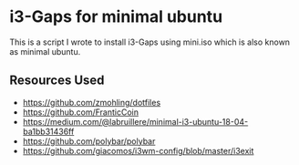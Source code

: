 i3-Gaps for minimal ubuntu 
==========================

This is a script I wrote to install i3-Gaps using mini.iso which is also known as minimal ubuntu.

## Resources Used
* https://github.com/zmohling/dotfiles
* https://github.com/FranticCoin
* https://medium.com/@labruillere/minimal-i3-ubuntu-18-04-ba1bb31436ff
* https://github.com/polybar/polybar
* https://github.com/giacomos/i3wm-config/blob/master/i3exit


